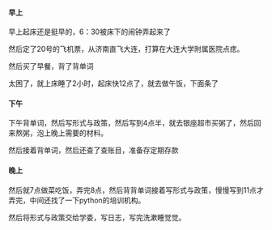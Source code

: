 #### 早上

早上起床还是挺早的，6：30被床下的闹钟弄起来了

然后定了20号的飞机票，从济南直飞大连，打算在大连大学附属医院点痣。

然后买了早餐，背了背单词

太困了，就上床睡了2小时，起床快12点了，就去做午饭，下面条了

#### 下午

下午背单词，然后写形式与政策，然后写到4点半，就去银座超市买粥了，然后回来熬粥，泡上晚上需要的材料。

然后接着背单词，然后还查了查账目，准备存定期存款

#### 晚上

然后就7点做菜吃饭，弄完8点，然后背背单词接着写形式与政策，慢慢写到11点才弄完，中间还找了一下python的培训机构。

然后将形式与政策交给学委，写日志，写完洗漱睡觉觉。